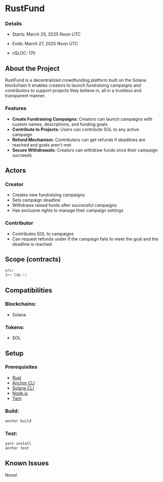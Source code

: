 # RustFund


### Details

- Starts: March 20, 2025 Noon UTC
- Ends: March 27, 2025 Noon UTC

- nSLOC: 170

[//]: # (contest-details-open)

## About the Project

RustFund is a decentralized crowdfunding platform built on the Solana blockchain It enables creators to launch fundraising campaigns and contributors to support projects they believe in, all in a trustless and transparent manner.

### Features 
+ **Create Fundraising Campaigns:** Creators can launch campaigns with custom names, descriptions, and funding goals
+ **Contribute to Projects:** Users can contribute SOL to any active campaign
+ **Refund Mechanism:** Contributors can get refunds if deadlines are reached and goals aren't met
+ **Secure Withdrawals:** Creators can withdraw funds once their campaign succeeds

## Actors

### Creator
+ Creates new fundraising campaigns
+ Sets campaign deadline
+ Withdraws raised funds after successful campaigns
+ Has exclusive rights to manage their campaign settings
### Contributor
+ Contributes SOL to campaigns
+ Can request refunds under if the campaign fails to meet the goal and the deadline is reached

[//]: # (contest-details-close)

[//]: # (scope-open)

## Scope (contracts)


```js
src/
├── lib.rs

```

## Compatibilities


  ### Blockchains:
+ Solana

###  **Tokens:**
+ SOL


[//]: # (scope-close)

[//]: # (getting-started-open)

## Setup

### Prerequisites
+ [Rust](https://www.rust-lang.org/tools/install)
+ [Anchor CLI](https://www.anchor-lang.com/docs/installation)
+ [Solana CLI](https://docs.solana.com/cli/install-solana-cli-tools)
+ [Node.js](https://nodejs.org/en/download/)
+ [Yarn](https://classic.yarnpkg.com/lang/en/docs/install/#debian-stable)


### Build:
```bash
anchor build
```

### Test:
```bash
yarn install 
anchor test
```

[//]: # (getting-started-close)

[//]: # (known-issues-open)

## Known Issues
None!

[//]: # (known-issues-close)
